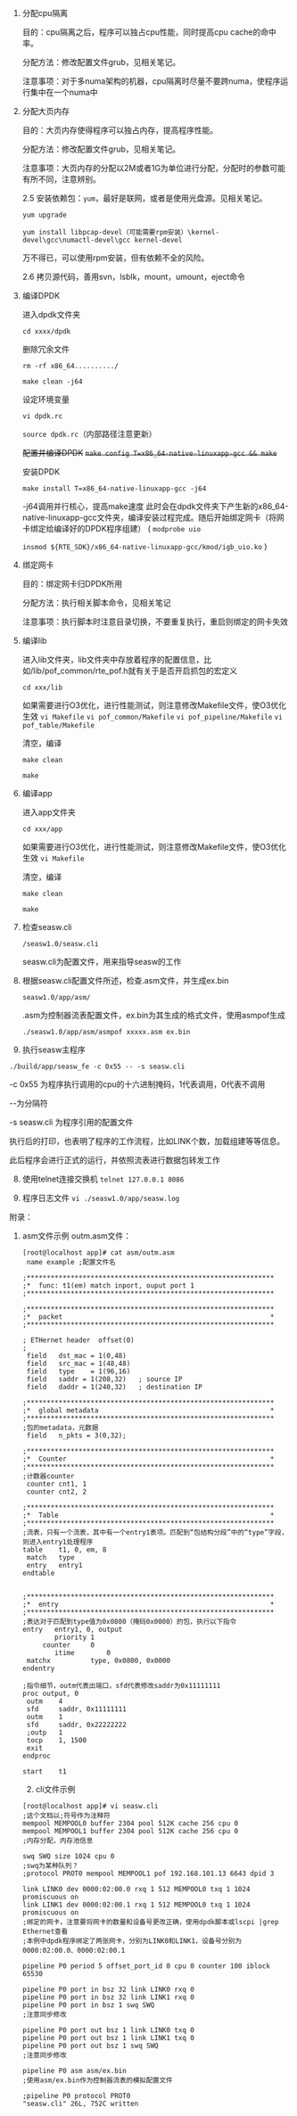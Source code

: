 1. 分配cpu隔离

   目的：cpu隔离之后，程序可以独占cpu性能，同时提高cpu cache的命中率。

   分配方法：修改配置文件grub，见相关笔记。

   注意事项：对于多numa架构的机器，cpu隔离时尽量不要跨numa，使程序运行集中在一个numa中

2. 分配大页内存

   目的：大页内存使得程序可以独占内存，提高程序性能。

   分配方法：修改配置文件grub，见相关笔记。

   注意事项：大页内存的分配以2M或者1G为单位进行分配，分配时的参数可能有所不同，注意辨别。

   2.5 安装依赖包：`yum`，最好是联网，或者是使用光盘源。见相关笔记。

   `yum upgrade`

   `yum install libpcap-devel（可能需要rpm安装）\kernel-devel\gcc\numactl-devel\gcc kernel-devel`

   万不得已，可以使用rpm安装，但有依赖不全的风险。

   2.6 拷贝源代码，善用svn，lsblk，mount，umount，eject命令

3. 编译DPDK

   进入dpdk文件夹

   `cd xxxx/dpdk`

   删除冗余文件

   `rm -rf x86_64........../`

   `make clean -j64`

   设定环境变量

   `vi dpdk.rc`

   `source dpdk.rc`（内部路径注意更新）

   ~~配置并编译DPDK~~
   ~~`make config T=x86_64-native-linuxapp-gcc && make`~~

   安装DPDK

   `make install T=x86_64-native-linuxapp-gcc -j64`

   -j64调用并行核心，提高make速度
   此时会在dpdk文件夹下产生新的x86_64-native-linuxapp-gcc文件夹，编译安装过程完成。随后开始绑定网卡（将网卡绑定给编译好的DPDK程序组建）
   (
      `modprobe uio`

      `insmod ${RTE_SDK}/x86_64-native-linuxapp-gcc/kmod/igb_uio.ko`
   )

3. 绑定网卡

   目的：绑定网卡归DPDK所用

   分配方法：执行相关脚本命令，见相关笔记

   注意事项：执行脚本时注意目录切换，不要重复执行，重启则绑定的网卡失效

4. 编译lib

   进入lib文件夹，lib文件夹中存放着程序的配置信息，比如/lib/pof_common/rte_pof.h就有关于是否开启抓包的宏定义

   `cd xxx/lib`

   如果需要进行O3优化，进行性能测试，则注意修改Makefile文件，使O3优化生效
   `vi Makefile` 
   `vi pof_common/Makefile` 
   `vi pof_pipeline/Makefile` 
   `vi pof_table/Makefile` 

   清空，编译

   `make clean`

   `make`

5. 编译app

   进入app文件夹

   `cd xxx/app`

   如果需要进行O3优化，进行性能测试，则注意修改Makefile文件，使O3优化生效
   `vi Makefile` 

   清空，编译

   `make clean`

   `make`

6. 检查seasw.cli

   `/seasw1.0/seasw.cli`

   seasw.cli为配置文件，用来指导seasw的工作

6. 根据seasw.cli配置文件所述，检查.asm文件，并生成ex.bin

   `seasw1.0/app/asm/`

   .asm为控制器流表配置文件，ex.bin为其生成的格式文件，使用asmpof生成

   `./seasw1.0/app/asm/asmpof xxxxx.asm ex.bin`

   

7. 执行seasw主程序

`./build/app/seasw_fe -c 0x55 -- -s seasw.cli`

-c 0x55 为程序执行调用的cpu的十六进制掩码，1代表调用，0代表不调用

--为分隔符

-s seasw.cli 为程序引用的配置文件

执行后的打印，也表明了程序的工作流程，比如LINK个数，加载组建等等信息。

此后程序会进行正式的运行，并依照流表进行数据包转发工作

8. 使用telnet连接交换机
`telnet 127.0.0.1 8086`

9. 程序日志文件
`vi ./seasw1.0/app/seasw.log`

附录：
1. asm文件示例
outm.asm文件：

   ```
   [root@localhost app]# cat asm/outm.asm 
   	name example ;配置文件名
   
   ;**************************************************************
   ;*  func: t1(em) match inport, ouput port 1                         
   ;**************************************************************
   
   ;**************************************************************
   ;*  packet                                                    *
   ;**************************************************************
   
   ; ETHernet header  offset(0)
   ;
   	field	dst_mac = 1(0,48)
   	field	src_mac = 1(48,48)
   	field	type    = 1(96,16)
   	field	saddr = 1(208,32)	; source IP
   	field	daddr = 1(240,32)	; destination IP
   
   ;**************************************************************
   ;*  global metadata                                           *
   ;**************************************************************
   ;包的metadata，元数据
   	field	n_pkts = 3(0,32);
   
   ;**************************************************************
   ;*  Counter                                                   *
   ;**************************************************************
   ;计数器counter
   	counter cnt1, 1
   	counter cnt2, 2
   
   ;**************************************************************
   ;*  Table                                                     *
   ;**************************************************************
   ;流表，只有一个流表，其中有一个entry1表项。匹配到“包结构分段”中的“type”字段，则进入entry1处理程序
   table	t1, 0, em, 8
   	match   type
   	entry   entry1
   endtable
   
   
   ;**************************************************************
   ;*  entry                                                     *
   ;**************************************************************
   ;表达对于匹配到type值为0x0800（掩码0x0000）的包，执行以下指令
   entry   entry1, 0, output
           priority	1
   		counter		0
           itime      	0
   	matchx          type, 0x0800, 0x0000 
   endentry	
   
   ;指令细节，outm代表出端口，sfd代表修改saddr为0x11111111
   proc	output, 0
   	outm	4
   	sfd 	saddr, 0x11111111
   	outm 	1
   	sfd 	saddr, 0x22222222
   	;outp 	1
   	tocp    1, 1500
   	exit
   endproc
   
   start	t1
   ```

   2. cli文件示例
   ```
   [root@localhost app]# vi seasw.cli 
   ;这个文档以;符号作为注释符
   mempool MEMPOOL0 buffer 2304 pool 512K cache 256 cpu 0
   mempool MEMPOOL1 buffer 2304 pool 512K cache 256 cpu 0
   ;内存分配，内存池信息
   
   swq SWQ size 1024 cpu 0
   ;swq为某种队列？
   ;protocol PROT0 mempool MEMPOOL1 pof 192.168.101.13 6643 dpid 3
   
   link LINK0 dev 0000:02:00.0 rxq 1 512 MEMPOOL0 txq 1 1024 promiscuous on
   link LINK1 dev 0000:02:00.1 rxq 1 512 MEMPOOL0 txq 1 1024 promiscuous on
   ;绑定的网卡，注意要将网卡的数量和设备号更改正确，使用dpdk脚本或lscpi |grep Ethernet查看
   ;本例中dpdk程序绑定了两张网卡，分别为LINK0和LINK1，设备号分别为0000:02:00.0、0000:02:00.1
   
   pipeline P0 period 5 offset_port_id 0 cpu 0 counter 100 iblock 65530
   
   pipeline P0 port in bsz 32 link LINK0 rxq 0
   pipeline P0 port in bsz 32 link LINK1 rxq 0
   pipeline P0 port in bsz 1 swq SWQ
   ;注意同步修改
   
   pipeline P0 port out bsz 1 link LINK0 txq 0
   pipeline P0 port out bsz 1 link LINK1 txq 0
   pipeline P0 port out bsz 1 swq SWQ
   ;注意同步修改
   
   pipeline P0 asm asm/ex.bin
   ;使用asm/ex.bin作为控制器流表的模拟配置文件
   
   ;pipeline P0 protocol PROT0
   "seasw.cli" 26L, 752C written
   ```
